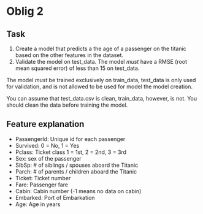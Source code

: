 # Oblig 2

## Task

1. Create a model that predicts a the age of a passenger on the titanic based on the other features in the dataset. 
2. Validate the model on test_data. The model _must_ have a RMSE (root mean squared error) of less than 15 on test_data. 


The model _must_ be trained exclusively on train_data, test_data is only used for validation, and is not allowed to be used for model the model creation.

You can assume that test_data.csv is clean, train_data, however, is not. You should clean the data before training the model.


## Feature explanation

- PassengerId: Unique id for each passenger
- Survived: 0 = No, 1 = Yes
- Pclass: Ticket class 1 = 1st, 2 = 2nd, 3 = 3rd
- Sex: sex of the passenger
- SibSp: # of siblings / spouses aboard the Titanic
- Parch: # of parents / children aboard the Titanic
- Ticket: Ticket number
- Fare: Passenger fare
- Cabin: Cabin number (-1 means no data on cabin)
- Embarked: Port of Embarkation
- Age: Age in years
